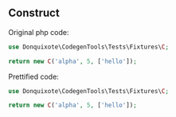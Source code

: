 ## Construct

Original php code:

```php
use Donquixote\CodegenTools\Tests\Fixtures\C;

return new C('alpha', 5, ['hello']);
```

Prettified code:

```php
use Donquixote\CodegenTools\Tests\Fixtures\C;

return new C('alpha', 5, ['hello']);
```
